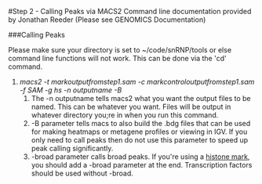 #Step 2 - Calling Peaks via MACS2
Command line documentation provided by Jonathan Reeder (Please see GENOMICS Documentation)

###Calling Peaks

Please make sure your directory is set to ~/code/snRNP/tools or else command line functions will not work. This can be done via the 'cd' command.

1. *macs2 -t markoutputfromstep1.sam -c markcontroloutputfromstep1.sam -f SAM -g hs -n outputname -B*
    1. The -n outputname tells macs2 what you want the output files to be named. This can be whatever you want. Files will be output in whatever directory you;re in when you run this command.
    2. -B parameter tells macs to also build the .bdg files that can be used for making heatmaps or metagene profiles or viewing in IGV. If you only need to call peaks then do not use this parameter to speed up peak calling significantly.
    3. -broad parameter calls broad peaks. If you're using a [histone mark](http://www.nature.com/scitable/definition/histone-histones-57), you should add a -broad parameter at the end. Transcription factors should be used without -broad.
